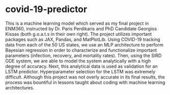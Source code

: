# covid-19-predictor
This is a machine learning model which served as my final project in ENM360, instructed by Dr. Paris Perdikaris and PhD Candidate Georgios Kissas (both g.o.a.t.s in their own right).  The project utilizes important packages such as JAX, Pandas, and MatPlotLib.  Using COVID-19 tracking data from each of the 50 US states, we use an MLP architecture to perform Bayesian regression in order to characterize and functionalize important parameters (infection, recovery, and mortality rates).  Then, using the SIRD ODE system, we are able to model the system analytically with a high degree of accuracy.  Next, this analytical data is used as validation for an LSTM predictor.  Hyperparameter selection for the LSTM was extremely difficult.  Although this project was not overly accurate in its final results, the process was bountiful in lessons taught about coding with machine learning architectures.
